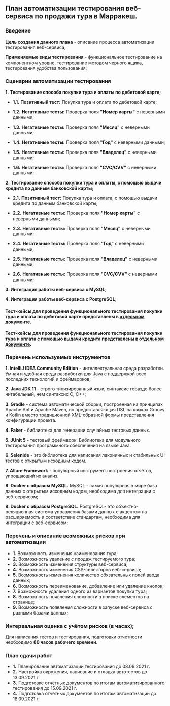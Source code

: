 ## **План автоматизации тестирования веб-сервиса по продажи тура в Марракеш.**
### **Введение**

**Цель создания данного плана** - описание процесса автоматизации тестирования веб-сервиса;

**Применяемые виды тестирования** - функциональное тестирование на компонентном уровне, тестирование методом черного ящика, тестирования удобства пользования;

### **Сценарии автоматизации тестирования**

**1.** **Тестирование способа покупки тура и оплаты по дебетовой карте;**

  - **1.1.** **Позитивный тест:** Покупка тура и оплата по дебетовой карте;

  - **1.2.** **Негативные тесты:** Проверка поля **"Номер карты"** с неверными данными;

  - **1.3.** **Негативные тесты:** Проверка поля **"Месяц"** с неверными данными;

  - **1.4.** **Негативные тесты:** Проверка поля **"Год"** с неверными данными;

  - **1.5.** **Негативные тесты:** Проверка поля **"Владелец"** с неверными данными;

  - **1.6.** **Негативные тесты:** Проверка поля **"CVC/CVV"** с неверными данными;

**2.** **Тестирование способа покупки тура и оплаты, с помощью выдачи кредита по данным банковской карты;**

  - **2.1.** **Позитивный тест:** Покупка тура и оплата, с помощью выдачи кредита по данным банковской карты;

  - **2.2.** **Негативные тесты:** Проверка поля **"Номер карты"** с неверными данными;

  - **2.3.** **Негативные тесты:** Проверка поля **"Месяц"** с неверными данными;

  - **2.4.** **Негативные тесты:** Проверка поля **"Год"** с неверными данными;

  - **2.5.** **Негативные тесты:** Проверка поля **"Владелец"** с неверными данными;

  - **2.6.** **Негативные тесты:** Проверка поля **"CVC/CVV"** с неверными данными;

**3. Интеграция работы веб-сервиса с MySQL**;

**4. Интеграция работы веб-сервиса с PostgreSQL**;


#### Тест-кейсы для проведения функционального тестирования покупки тура и оплата по дебетовой карте представлены в [отдельном документе](https://docs.google.com/spreadsheets/d/1f99Tsj8WggAd5-NtcVCkY1WJ6sCkITU9LcStp6lvUlg/edit?usp=sharing).

#### Тест-кейсы для проведения функционального тестирования покупки тура и оплата с помощью выдачи кредита представлены в [отдельном документе](https://docs.google.com/spreadsheets/d/1JOZ9uGRbB65-OuGPcwqLHZsZA1_ryFNCKnF3FTVv_CM/edit?usp=sharing).

### **Перечень используемых инструментов**

**1. IntelliJ IDEA Community Edition** - интеллектуальная среда разработки. Умная и удобная среда разработки для Java с поддержкой всех последних технологий и фреймворков;

**2. Java JDK 11** - строго типизированный язык, синтаксис гораздо более читабельный, чем синтаксис C, C++;

**3. Gradle** - система автоматической сборки, построенная на принципах Apache Ant и Apache Maven, но предоставляющая DSL на языках Groovy и Kotlin вместо традиционной XML-образной формы представления конфигурации проекта.

**4. Faker** - библиотека для генерации случайных тестовых данных.

**5. JUnit 5** - тестовый фреймворк. Библиотека для модульного тестирования программного обеспечения на языке Java.

**6. Selenide** - это библиотека для написания лаконичных и стабильных UI тестов с открытым исходным кодом.

**7. Allure Framework** - популярный инструмент построения отчётов, упрощающий их анализ.

**8. Docker с образом MySQL.** 
     MySQL - самая популярная в мире база данных с открытым исходным кодом, необходима для интеграции с веб-сервисом;

**9. Docker с образом PostgreSQL.**
     PostgreSQL- это объектно-реляционная система управления базами данных с акцентом на расширяемость и соответствие стандартам, необходима для интеграции с веб-сервисом;

### **Перечень и описание возможных рисков при автоматизации**
  - **1.** Возможность изменения наименования тура;
  - **2.** Возможность удаление с продаж тестируемого тура;  
  - **3.** Возможность изменения структуры веб-сервиса;
  - **4.** Возможность изменения CSS-селекторов веб-сервиса;
  - **5.** Возможность изменения количество обязательных полей ввода данных;
  - **6.** Возможность переименование, добавление или удаление кнопок;
  - **7.** Возможность удаления одного из вариантов покупки тура;
  - **8.** Возможность появления сложности в поиске элементов на странице;
  - **9.** Возможность появления сложности в запуске веб-сервиса с разными базами данных;

### **Интервальная оценка с учётом рисков (в часах);**
Для написания тестов и тестирования, подготовки отчетности необходимо **80 часов рабочего времени**.

### **План сдачи работ**

  - **1.** Планирование автоматизации тестирования до 08.09.2021 г.
  - **2.** Настройка окружения, написание и отладка автотестов до 13.09.2021 г.
  - **3.** Подготовке отчётных документов по итогам автоматизированного тестирования до 15.09.2021 г.
  - **4.** Подготовка отчётных документов по итогам автоматизации до 18.09.2021 г.
